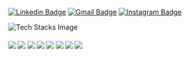 
[![Linkedin Badge](https://img.shields.io/badge/-LinkedIn-0e76a8?style=flat-square&logo=Linkedin&logoColor=white)](https://www.linkedin.com/in/keval-zinzuvadiya-292944189/)
[![Gmail Badge](https://img.shields.io/badge/-Gmail-c14438?style=flat-square&logo=Gmail&logoColor=white&link=mailto:codec3644@gmail.com)](mailto:codec3644@gmail.com)
[![Instagram Badge](https://img.shields.io/badge/-Instagram-e4405f?style=flat-square&logo=Instagram&logoColor=white)](https://instagram.com/keval_8487/)


![Tech Stacks Image](https://media.tenor.com/ijFEgTs6FGoAAAAi/test-gadgets.gif)

####      ![](https://img.shields.io/badge/javascript-%7C-blue) ![](https://img.shields.io/badge/angular-%7C-red) ![](https://img.shields.io/badge/nodejs-%7C-0%2C%2022%2C%20100)  ![](https://img.shields.io/badge/mean/mernstack-%7C-blue) ![](https://img.shields.io/badge/Web%20Development-%7C-red) ![](https://img.shields.io/badge/python-%7C-yellow) ![](https://img.shields.io/badge/C-%7C-blue)  ![](https://img.shields.io/badge/react-%7C-yellowgreen)
